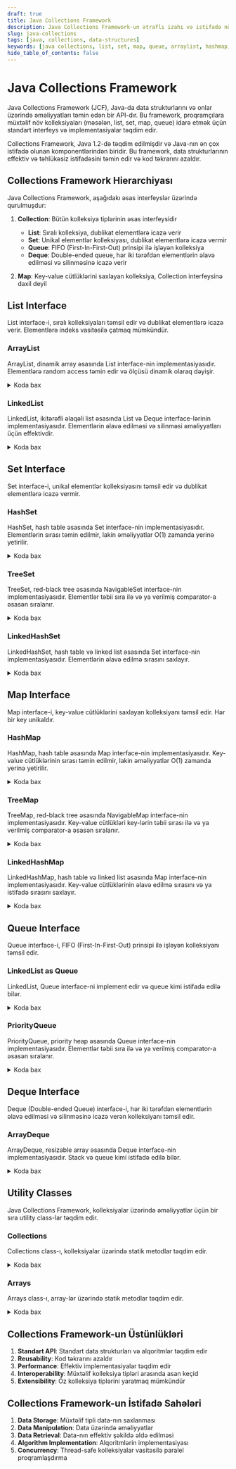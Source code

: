 ```yaml
---
draft: true
title: Java Collections Framework
description: Java Collections Framework-un ətraflı izahı və istifadə nümunələri
slug: java-collections
tags: [java, collections, data-structures]
keywords: [java collections, list, set, map, queue, arraylist, hashmap, linkedlist]
hide_table_of_contents: false
---
```


# Java Collections Framework


Java Collections Framework (JCF), Java-da data strukturlarını və onlar üzərində əməliyyatları təmin edən bir API-dır. Bu framework, proqramçılara müxtəlif növ kolleksiyaları (məsələn, list, set, map, queue) idarə etmək üçün standart interfeys və implementasiyalar təqdim edir.

Collections Framework, Java 1.2-də təqdim edilmişdir və Java-nın ən çox istifadə olunan komponentlərindən biridir. Bu framework, data strukturlarının effektiv və təhlükəsiz istifadəsini təmin edir və kod təkrarını azaldır.

## Collections Framework Hierarchiyası

Java Collections Framework, aşağıdakı əsas interfeyslər üzərində qurulmuşdur:

1. **Collection**: Bütün kolleksiya tiplərinin əsas interfeysidir
   - **List**: Sıralı kolleksiya, dublikat elementlərə icazə verir
   - **Set**: Unikal elementlər kolleksiyası, dublikat elementlərə icazə vermir
   - **Queue**: FIFO (First-In-First-Out) prinsipi ilə işləyən kolleksiya
   - **Deque**: Double-ended queue, hər iki tərəfdən elementlərin əlavə edilməsi və silinməsinə icazə verir

2. **Map**: Key-value cütlüklərini saxlayan kolleksiya, Collection interfeysinə daxil deyil

## List Interface

List interface-i, sıralı kolleksiyaları təmsil edir və dublikat elementlərə icazə verir. Elementlərə indeks vasitəsilə çatmaq mümkündür.

### ArrayList

ArrayList, dinamik array əsasında List interface-nin implementasiyasıdır. Elementlərə random access təmin edir və ölçüsü dinamik olaraq dəyişir.


<details>
<summary>Koda bax</summary>

```java
import java.util.ArrayList;
import java.util.List;

public class ArrayListExample {
    public static void main(String[] args) {
        // ArrayList yaratmaq
        List<String> fruits = new ArrayList<>();
        
        // Elementlər əlavə etmək
        fruits.add("Apple");
        fruits.add("Banana");
        fruits.add("Orange");
        fruits.add("Mango");
        
        // ArrayList-i çap etmək
        System.out.println("Fruits: " + fruits);
        
        // İndeks vasitəsilə elementin əldə edilməsi
        String secondFruit = fruits.get(1);
        System.out.println("Second fruit: " + secondFruit);
        
        // İndeks vasitəsilə elementin dəyişdirilməsi
        fruits.set(1, "Grape");
        System.out.println("After replacing: " + fruits);
        
        // İndeks vasitəsilə elementin silinməsi
        fruits.remove(2);
        System.out.println("After removing: " + fruits);
        
        // Kolleksiyanın ölçüsü
        System.out.println("Size: " + fruits.size());
        
        // Elementin axtarılması
        boolean containsApple = fruits.contains("Apple");
        System.out.println("Contains Apple? " + containsApple);
        
        // Kolleksiyanın təmizlənməsi
        fruits.clear();
        System.out.println("After clearing: " + fruits);
    }
}
```
</details>

### LinkedList

LinkedList, ikitərəfli əlaqəli list əsasında List və Deque interface-lərinin implementasiyasıdır. Elementlərin əlavə edilməsi və silinməsi əməliyyatları üçün effektivdir.


<details>
<summary>Koda bax</summary>

```java
import java.util.LinkedList;
import java.util.List;

public class LinkedListExample {
    public static void main(String[] args) {
        // LinkedList yaratmaq
        LinkedList<String> languages = new LinkedList<>();
        
        // Elementlər əlavə etmək
        languages.add("Java");
        languages.add("Python");
        languages.add("JavaScript");
        
        // Əvvələ və sona elementlər əlavə etmək
        languages.addFirst("C++");
        languages.addLast("Ruby");
        
        System.out.println("Languages: " + languages);
        
        // İlk və son elementləri əldə etmək
        String first = languages.getFirst();
        String last = languages.getLast();
        
        System.out.println("First: " + first);
        System.out.println("Last: " + last);
        
        // İlk və son elementləri silmək
        languages.removeFirst();
        languages.removeLast();
        
        System.out.println("After removing first and last: " + languages);
        
        // LinkedList-i stack kimi istifadə etmək
        languages.push("Kotlin");  // Əvvələ əlavə edir
        System.out.println("After push: " + languages);
        
        String popped = languages.pop();  // Əvvəldən silir və qaytarır
        System.out.println("Popped: " + popped);
        System.out.println("After pop: " + languages);
    }
}
```
</details>

## Set Interface

Set interface-i, unikal elementlər kolleksiyasını təmsil edir və dublikat elementlərə icazə vermir.

### HashSet

HashSet, hash table əsasında Set interface-nin implementasiyasıdır. Elementlərin sırası təmin edilmir, lakin əməliyyatlar O(1) zamanda yerinə yetirilir.


<details>
<summary>Koda bax</summary>

```java
import java.util.HashSet;
import java.util.Set;

public class HashSetExample {
    public static void main(String[] args) {
        // HashSet yaratmaq
        Set<String> colors = new HashSet<>();
        
        // Elementlər əlavə etmək
        colors.add("Red");
        colors.add("Green");
        colors.add("Blue");
        colors.add("Red");  // Dublikat, əlavə edilməyəcək
        
        System.out.println("Colors: " + colors);
        
        // Elementin axtarılması
        boolean containsGreen = colors.contains("Green");
        System.out.println("Contains Green? " + containsGreen);
        
        // Elementin silinməsi
        colors.remove("Blue");
        System.out.println("After removing Blue: " + colors);
        
        // Kolleksiyanın ölçüsü
        System.out.println("Size: " + colors.size());
        
        // Set-lər üzərində əməliyyatlar
        Set<String> moreColors = new HashSet<>();
        moreColors.add("Yellow");
        moreColors.add("Green");
        
        // Birləşmə
        Set<String> union = new HashSet<>(colors);
        union.addAll(moreColors);
        System.out.println("Union: " + union);
        
        // Kəsişmə
        Set<String> intersection = new HashSet<>(colors);
        intersection.retainAll(moreColors);
        System.out.println("Intersection: " + intersection);
        
        // Fərq
        Set<String> difference = new HashSet<>(colors);
        difference.removeAll(moreColors);
        System.out.println("Difference: " + difference);
    }
}
```
</details>

### TreeSet

TreeSet, red-black tree əsasında NavigableSet interface-nin implementasiyasıdır. Elementlər təbii sıra ilə və ya verilmiş comparator-a əsasən sıralanır.


<details>
<summary>Koda bax</summary>

```java
import java.util.TreeSet;
import java.util.Set;
import java.util.NavigableSet;

public class TreeSetExample {
    public static void main(String[] args) {
        // TreeSet yaratmaq
        NavigableSet<Integer> numbers = new TreeSet<>();
        
        // Elementlər əlavə etmək
        numbers.add(10);
        numbers.add(5);
        numbers.add(15);
        numbers.add(20);
        numbers.add(3);
        
        // TreeSet avtomatik olaraq elementləri sıralayır
        System.out.println("Sorted numbers: " + numbers);
        
        // NavigableSet metodları
        System.out.println("First: " + numbers.first());
        System.out.println("Last: " + numbers.last());
        
        System.out.println("Lower than 10: " + numbers.lower(10));  // 10-dan kiçik ən böyük element
        System.out.println("Floor of 10: " + numbers.floor(10));    // 10-a bərabər və ya kiçik ən böyük element
        System.out.println("Higher than 10: " + numbers.higher(10)); // 10-dan böyük ən kiçik element
        System.out.println("Ceiling of 10: " + numbers.ceiling(10)); // 10-a bərabər və ya böyük ən kiçik element
        
        // Subset əldə etmək
        Set<Integer> subset = numbers.subSet(5, 15);
        System.out.println("Subset [5, 15): " + subset);
        
        // Tərsinə sıralanmış set
        NavigableSet<Integer> descendingSet = numbers.descendingSet();
        System.out.println("Descending set: " + descendingSet);
    }
}
```
</details>

### LinkedHashSet

LinkedHashSet, hash table və linked list əsasında Set interface-nin implementasiyasıdır. Elementlərin əlavə edilmə sırasını saxlayır.


<details>
<summary>Koda bax</summary>

```java
import java.util.LinkedHashSet;
import java.util.Set;

public class LinkedHashSetExample {
    public static void main(String[] args) {
        // LinkedHashSet yaratmaq
        Set<String> countries = new LinkedHashSet<>();
        
        // Elementlər əlavə etmək
        countries.add("USA");
        countries.add("Canada");
        countries.add("UK");
        countries.add("Germany");
        countries.add("France");
        
        // LinkedHashSet elementlərin əlavə edilmə sırasını saxlayır
        System.out.println("Countries: " + countries);
        
        // Elementin silinməsi
        countries.remove("UK");
        System.out.println("After removing UK: " + countries);
        
        // Yenidən əlavə etmək - sıranın sonuna əlavə olunur
        countries.add("UK");
        System.out.println("After adding UK again: " + countries);
    }
}
```
</details>

## Map Interface

Map interface-i, key-value cütlüklərini saxlayan kolleksiyanı təmsil edir. Hər bir key unikaldır.

### HashMap

HashMap, hash table əsasında Map interface-nin implementasiyasıdır. Key-value cütlüklərinin sırası təmin edilmir, lakin əməliyyatlar O(1) zamanda yerinə yetirilir.


<details>
<summary>Koda bax</summary>

```java
import java.util.HashMap;
import java.util.Map;

public class HashMapExample {
    public static void main(String[] args) {
        // HashMap yaratmaq
        Map<String, Integer> ages = new HashMap<>();
        
        // Key-value cütlükləri əlavə etmək
        ages.put("John", 25);
        ages.put("Alice", 30);
        ages.put("Bob", 35);
        ages.put("Mary", 28);
        
        System.out.println("Ages: " + ages);
        
        // Key vasitəsilə value əldə etmək
        int aliceAge = ages.get("Alice");
        System.out.println("Alice's age: " + aliceAge);
        
        // Key mövcud deyilsə, default value qaytarmaq
        int tomAge = ages.getOrDefault("Tom", 0);
        System.out.println("Tom's age: " + tomAge);
        
        // Key-in mövcudluğunu yoxlamaq
        boolean containsJohn = ages.containsKey("John");
        System.out.println("Contains John? " + containsJohn);
        
        // Value-nun mövcudluğunu yoxlamaq
        boolean containsAge30 = ages.containsValue(30);
        System.out.println("Contains age 30? " + containsAge30);
        
        // Key-value cütlüyünü dəyişdirmək
        ages.put("Alice", 31);
        System.out.println("After updating Alice's age: " + ages);
        
        // Key-value cütlüyünü silmək
        ages.remove("Bob");
        System.out.println("After removing Bob: " + ages);
        
        // Bütün key-ləri əldə etmək
        System.out.println("Keys: " + ages.keySet());
        
        // Bütün value-ları əldə etmək
        System.out.println("Values: " + ages.values());
        
        // Bütün key-value cütlüklərini əldə etmək
        System.out.println("Entries: " + ages.entrySet());
        
        // Map üzərində iterasiya
        for (Map.Entry<String, Integer> entry : ages.entrySet()) {
            System.out.println(entry.getKey() + " is " + entry.getValue() + " years old");
        }
    }
}
```
</details>

### TreeMap

TreeMap, red-black tree əsasında NavigableMap interface-nin implementasiyasıdır. Key-value cütlükləri key-lərin təbii sırası ilə və ya verilmiş comparator-a əsasən sıralanır.


<details>
<summary>Koda bax</summary>

```java
import java.util.TreeMap;
import java.util.Map;
import java.util.NavigableMap;

public class TreeMapExample {
    public static void main(String[] args) {
        // TreeMap yaratmaq
        NavigableMap<String, Double> grades = new TreeMap<>();
        
        // Key-value cütlükləri əlavə etmək
        grades.put("John", 85.5);
        grades.put("Alice", 92.3);
        grades.put("Bob", 78.9);
        grades.put("Mary", 96.7);
        grades.put("David", 88.2);
        
        // TreeMap key-ləri avtomatik olaraq sıralayır
        System.out.println("Sorted grades: " + grades);
        
        // NavigableMap metodları
        System.out.println("First entry: " + grades.firstEntry());
        System.out.println("Last entry: " + grades.lastEntry());
        
        System.out.println("Lower entry than Bob: " + grades.lowerEntry("Bob"));
        System.out.println("Floor entry of Bob: " + grades.floorEntry("Bob"));
        System.out.println("Higher entry than Bob: " + grades.higherEntry("Bob"));
        System.out.println("Ceiling entry of Bob: " + grades.ceilingEntry("Bob"));
        
        // Submap əldə etmək
        Map<String, Double> subMap = grades.subMap("Alice", "Mary");
        System.out.println("Submap [Alice, Mary): " + subMap);
        
        // Tərsinə sıralanmış map
        NavigableMap<String, Double> descendingMap = grades.descendingMap();
        System.out.println("Descending map: " + descendingMap);
    }
}
```
</details>

### LinkedHashMap

LinkedHashMap, hash table və linked list əsasında Map interface-nin implementasiyasıdır. Key-value cütlüklərinin əlavə edilmə sırasını və ya istifadə sırasını saxlayır.


<details>
<summary>Koda bax</summary>

```java
import java.util.LinkedHashMap;
import java.util.Map;

public class LinkedHashMapExample {
    public static void main(String[] args) {
        // LinkedHashMap yaratmaq (əlavə edilmə sırasını saxlayır)
        Map<String, String> capitals = new LinkedHashMap<>();
        
        // Key-value cütlükləri əlavə etmək
        capitals.put("USA", "Washington D.C.");
        capitals.put("UK", "London");
        capitals.put("France", "Paris");
        capitals.put("Germany", "Berlin");
        capitals.put("Japan", "Tokyo");
        
        // LinkedHashMap key-value cütlüklərinin əlavə edilmə sırasını saxlayır
        System.out.println("Capitals: " + capitals);
        
        // LRU (Least Recently Used) cache yaratmaq
        // true parametri access-order-i aktivləşdirir
        Map<String, String> lruCache = new LinkedHashMap<>(16, 0.75f, true);
        
        lruCache.put("1", "One");
        lruCache.put("2", "Two");
        lruCache.put("3", "Three");
        lruCache.put("4", "Four");
        
        System.out.println("Initial cache: " + lruCache);
        
        // "2" key-inə müraciət etmək - ən son istifadə edilən element olur
        lruCache.get("2");
        System.out.println("After accessing '2': " + lruCache);
        
        // "1" key-inə müraciət etmək - ən son istifadə edilən element olur
        lruCache.get("1");
        System.out.println("After accessing '1': " + lruCache);
        
        // Yeni element əlavə etmək
        lruCache.put("5", "Five");
        System.out.println("After adding '5': " + lruCache);
    }
}
```
</details>

## Queue Interface

Queue interface-i, FIFO (First-In-First-Out) prinsipi ilə işləyən kolleksiyanı təmsil edir.

### LinkedList as Queue

LinkedList, Queue interface-ni implement edir və queue kimi istifadə edilə bilər.


<details>
<summary>Koda bax</summary>

```java
import java.util.LinkedList;
import java.util.Queue;

public class QueueExample {
    public static void main(String[] args) {
        // Queue yaratmaq
        Queue<String> queue = new LinkedList<>();
        
        // Elementlər əlavə etmək
        queue.offer("First");
        queue.offer("Second");
        queue.offer("Third");
        
        System.out.println("Queue: " + queue);
        
        // Növbəti elementi əldə etmək (silmədən)
        String head = queue.peek();
        System.out.println("Head element: " + head);
        
        // Elementi silmək və qaytarmaq
        String removed = queue.poll();
        System.out.println("Removed element: " + removed);
        System.out.println("Queue after poll: " + queue);
        
        // Queue-nun ölçüsü
        System.out.println("Size: " + queue.size());
        
        // Queue-nun boş olub-olmadığını yoxlamaq
        boolean isEmpty = queue.isEmpty();
        System.out.println("Is empty? " + isEmpty);
    }
}
```
</details>

### PriorityQueue

PriorityQueue, priority heap əsasında Queue interface-nin implementasiyasıdır. Elementlər təbii sıra ilə və ya verilmiş comparator-a əsasən sıralanır.


<details>
<summary>Koda bax</summary>

```java
import java.util.PriorityQueue;
import java.util.Queue;
import java.util.Comparator;

public class PriorityQueueExample {
    public static void main(String[] args) {
        // Təbii sıra ilə PriorityQueue yaratmaq
        Queue<Integer> minHeap = new PriorityQueue<>();
        
        // Elementlər əlavə etmək
        minHeap.offer(10);
        minHeap.offer(5);
        minHeap.offer(15);
        minHeap.offer(3);
        
        System.out.println("Min Heap: " + minHeap);
        
        // Ən kiçik elementi əldə etmək
        int min = minHeap.peek();
        System.out.println("Min element: " + min);
        
        // Elementləri növbə ilə silmək
        System.out.println("Polling elements:");
        while (!minHeap.isEmpty()) {
            System.out.println(minHeap.poll());
        }
        
        // Tərsinə sıra ilə PriorityQueue yaratmaq (max heap)
        Queue<Integer> maxHeap = new PriorityQueue<>(Comparator.reverseOrder());
        
        maxHeap.offer(10);
        maxHeap.offer(5);
        maxHeap.offer(15);
        maxHeap.offer(3);
        
        System.out.println("Max Heap: " + maxHeap);
        
        // Ən böyük elementi əldə etmək
        int max = maxHeap.peek();
        System.out.println("Max element: " + max);
        
        // Elementləri növbə ilə silmək
        System.out.println("Polling elements:");
        while (!maxHeap.isEmpty()) {
            System.out.println(maxHeap.poll());
        }
    }
}
```
</details>

## Deque Interface

Deque (Double-ended Queue) interface-i, hər iki tərəfdən elementlərin əlavə edilməsi və silinməsinə icazə verən kolleksiyanı təmsil edir.

### ArrayDeque

ArrayDeque, resizable array əsasında Deque interface-nin implementasiyasıdır. Stack və queue kimi istifadə edilə bilər.


<details>
<summary>Koda bax</summary>

```java
import java.util.ArrayDeque;
import java.util.Deque;

public class ArrayDequeExample {
    public static void main(String[] args) {
        // ArrayDeque yaratmaq
        Deque<String> deque = new ArrayDeque<>();
        
        // Əvvələ və sona elementlər əlavə etmək
        deque.offerFirst("First");
        deque.offerLast("Last");
        deque.offerFirst("New First");
        deque.offerLast("New Last");
        
        System.out.println("Deque: " + deque);
        
        // İlk və son elementləri əldə etmək
        String first = deque.peekFirst();
        String last = deque.peekLast();
        
        System.out.println("First element: " + first);
        System.out.println("Last element: " + last);
        
        // İlk və son elementləri silmək
        String removedFirst = deque.pollFirst();
        String removedLast = deque.pollLast();
        
        System.out.println("Removed first: " + removedFirst);
        System.out.println("Removed last: " + removedLast);
        System.out.println("Deque after polling: " + deque);
        
        // Stack kimi istifadə etmək
        Deque<Integer> stack = new ArrayDeque<>();
        
        stack.push(1);  // Əvvələ əlavə edir
        stack.push(2);
        stack.push(3);
        
        System.out.println("Stack: " + stack);
        
        int top = stack.pop();  // Əvvəldən silir və qaytarır
        System.out.println("Popped: " + top);
        System.out.println("Stack after pop: " + stack);
        
        // Queue kimi istifadə etmək
        Deque<Integer> queue = new ArrayDeque<>();
        
        queue.offer(1);  // Sona əlavə edir
        queue.offer(2);
        queue.offer(3);
        
        System.out.println("Queue: " + queue);
        
        int head = queue.poll();  // Əvvəldən silir və qaytarır
        System.out.println("Polled: " + head);
        System.out.println("Queue after poll: " + queue);
    }
}
```
</details>

## Utility Classes

Java Collections Framework, kolleksiyalar üzərində əməliyyatlar üçün bir sıra utility class-lar təqdim edir.

### Collections

Collections class-ı, kolleksiyalar üzərində statik metodlar təqdim edir.


<details>
<summary>Koda bax</summary>

```java
import java.util.ArrayList;
import java.util.Collections;
import java.util.List;
import java.util.Comparator;

public class CollectionsExample {
    public static void main(String[] args) {
        // List yaratmaq
        List<Integer> numbers = new ArrayList<>();
        numbers.add(5);
        numbers.add(2);
        numbers.add(8);
        numbers.add(1);
        numbers.add(9);
        
        System.out.println("Original list: " + numbers);
        
        // Sıralamaq
        Collections.sort(numbers);
        System.out.println("Sorted list: " + numbers);
        
        // Tərsinə sıralamaq
        Collections.reverse(numbers);
        System.out.println("Reversed list: " + numbers);
        
        // Qarışdırmaq
        Collections.shuffle(numbers);
        System.out.println("Shuffled list: " + numbers);
        
        // Minimum və maximum elementlər
        int min = Collections.min(numbers);
        int max = Collections.max(numbers);
        
        System.out.println("Min: " + min);
        System.out.println("Max: " + max);
        
        // Binar axtarış (əvvəlcə sıralamaq lazımdır)
        Collections.sort(numbers);
        int index = Collections.binarySearch(numbers, 5);
        System.out.println("Index of 5: " + index);
        
        // Frequency
        List<String> words = new ArrayList<>();
        words.add("apple");
        words.add("banana");
        words.add("apple");
        words.add("orange");
        words.add("apple");
        
        int frequency = Collections.frequency(words, "apple");
        System.out.println("Frequency of 'apple': " + frequency);
        
        // Dəyişilməz kolleksiya
        List<String> immutableList = Collections.unmodifiableList(words);
        System.out.println("Immutable list: " + immutableList);
        
        // Sinxronizasiya edilmiş kolleksiya
        List<String> syncList = Collections.synchronizedList(words);
        System.out.println("Synchronized list: " + syncList);
    }
}
```
</details>

### Arrays

Arrays class-ı, array-lər üzərində statik metodlar təqdim edir.


<details>
<summary>Koda bax</summary>

```java
import java.util.Arrays;
import java.util.List;

public class ArraysExample {
    public static void main(String[] args) {
        // Array yaratmaq
        int[] numbers = {5, 2, 8, 1, 9};
        
        System.out.println("Original array: " + Arrays.toString(numbers));
        
        // Sıralamaq
        Arrays.sort(numbers);
        System.out.println("Sorted array: " + Arrays.toString(numbers));
        
        // Binar axtarış
        int index = Arrays.binarySearch(numbers, 5);
        System.out.println("Index of 5: " + index);
        
        // Fill
        int[] filledArray = new int[5];
        Arrays.fill(filledArray, 10);
        System.out.println("Filled array: " + Arrays.toString(filledArray));
        
        // Copy
        int[] copy = Arrays.copyOf(numbers, numbers.length);
        System.out.println("Copied array: " + Arrays.toString(copy));
        
        // CopyOfRange
        int[] subArray = Arrays.copyOfRange(numbers, 1, 4);
        System.out.println("Sub array: " + Arrays.toString(subArray));
        
        // Equals
        boolean isEqual = Arrays.equals(numbers, copy);
        System.out.println("Arrays are equal? " + isEqual);
        
        // Array-i List-ə çevirmək
        String[] fruits = {"apple", "banana", "orange"};
        List<String> fruitList = Arrays.asList(fruits);
        System.out.println("Fruit list: " + fruitList);
    }
}
```
</details>

## Collections Framework-un Üstünlükləri

1. **Standart API**: Standart data strukturları və alqoritmlər təqdim edir
2. **Reusability**: Kod təkrarını azaldır
3. **Performance**: Effektiv implementasiyalar təqdim edir
4. **Interoperability**: Müxtəlif kolleksiya tipləri arasında asan keçid
5. **Extensibility**: Öz kolleksiya tiplərini yaratmaq mümkündür

## Collections Framework-un İstifadə Sahələri

1. **Data Storage**: Müxtəlif tipli data-nın saxlanması
2. **Data Manipulation**: Data üzərində əməliyyatlar
3. **Data Retrieval**: Data-nın effektiv şəkildə əldə edilməsi
4. **Algorithm Implementation**: Alqoritmlərin implementasiyası
5. **Concurrency**: Thread-safe kolleksiyalar vasitəsilə paralel proqramlaşdırma

